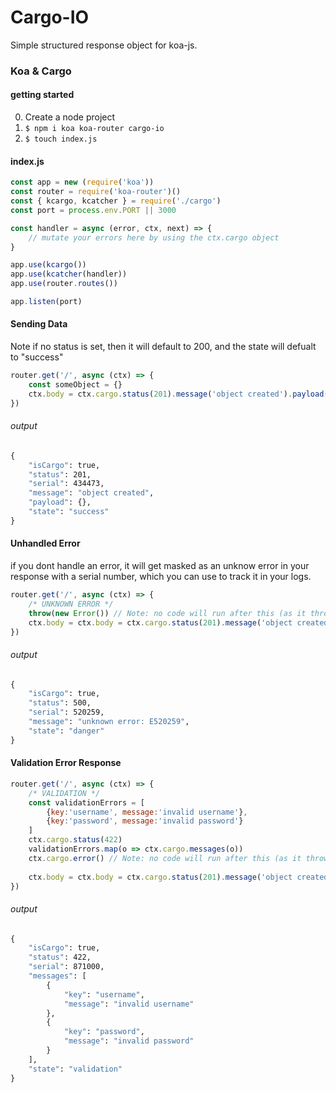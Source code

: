 # Cargo-IO
Simple structured response object for koa-js.

### Koa & Cargo
#### getting started
0. Create a node project
1. <code>$ npm i koa koa-router cargo-io</code>
2. <code>$ touch index.js</code>

#### index.js
```js
const app = new (require('koa'))
const router = require('koa-router')()
const { kcargo, kcatcher } = require('./cargo')
const port = process.env.PORT || 3000

const handler = async (error, ctx, next) => {
    // mutate your errors here by using the ctx.cargo object
}

app.use(kcargo())
app.use(kcatcher(handler))
app.use(router.routes())

app.listen(port)
```

#### Sending Data
Note if no status is set, then it will default to 200, and the state will defualt to "success"
```js
router.get('/', async (ctx) => {
    const someObject = {}
    ctx.body = ctx.cargo.status(201).message('object created').payload(someObject)
})
```

###### output
```cmd
{
    "isCargo": true,
    "status": 201,
    "serial": 434473,
    "message": "object created",
    "payload": {},
    "state": "success"
}
```

#### Unhandled Error
if you dont handle an error, it will get masked as an unknow error in your response with a serial number, which you can use to track it in your logs.
```js
router.get('/', async (ctx) => {
    /* UNKNOWN ERROR */
    throw(new Error()) // Note: no code will run after this (as it throws an error wich invokes the kcatcher middleware.)
    ctx.body = ctx.body = ctx.cargo.status(201).message('object created').payload({})
})
```
###### output
```cmd
{
    "isCargo": true,
    "status": 500,
    "serial": 520259,
    "message": "unknown error: E520259",
    "state": "danger"
}
```

#### Validation Error Response

```js
router.get('/', async (ctx) => {
    /* VALIDATION */
    const validationErrors = [
        {key:'username', message:'invalid username'},
        {key:'password', message:'invalid password'}
    ]
    ctx.cargo.status(422)
    validationErrors.map(o => ctx.cargo.messages(o))
    ctx.cargo.error() // Note: no code will run after this (as it throws an error wich invokes the kcatcher middleware.)
    
    ctx.body = ctx.body = ctx.cargo.status(201).message('object created').payload({})
})
```
###### output
```cmd
{
    "isCargo": true,
    "status": 422,
    "serial": 871000,
    "messages": [
        {
            "key": "username",
            "message": "invalid username"
        },
        {
            "key": "password",
            "message": "invalid password"
        }
    ],
    "state": "validation"
}
```